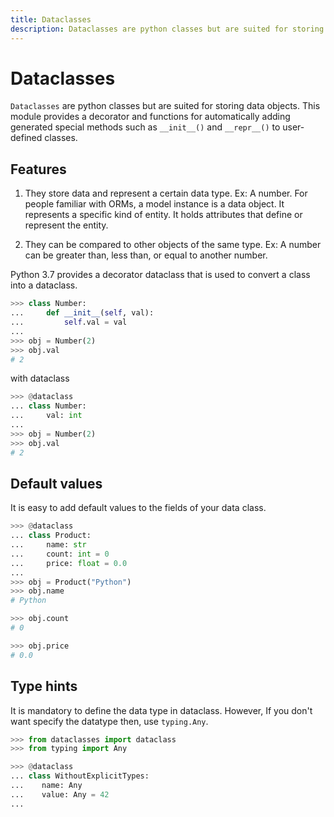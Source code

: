 ```yaml
---
title: Dataclasses
description: Dataclasses are python classes but are suited for storing data objects. This module provides a decorator and functions for automatically adding generated special methods such as __init__() and __repr__() to user-defined classes.
---
```


# Dataclasses

`Dataclasses` are python classes but are suited for storing data objects.
This module provides a decorator and functions for automatically adding generated special methods such as `__init__()` and `__repr__()` to user-defined classes.

## Features

1. They store data and represent a certain data type. Ex: A number. For people familiar with ORMs, a model instance is a data object. It represents a specific kind of entity. It holds attributes that define or represent the entity.

2. They can be compared to other objects of the same type. Ex: A number can be greater than, less than, or equal to another number.

Python 3.7 provides a decorator dataclass that is used to convert a class into a dataclass.

```python
>>> class Number:
...     def __init__(self, val):
...         self.val = val
...
>>> obj = Number(2)
>>> obj.val
# 2
```

with dataclass

```python
>>> @dataclass
... class Number:
...     val: int
...
>>> obj = Number(2)
>>> obj.val
# 2
```

## Default values

It is easy to add default values to the fields of your data class.

```python
>>> @dataclass
... class Product:
...     name: str
...     count: int = 0
...     price: float = 0.0
...
>>> obj = Product("Python")
>>> obj.name
# Python

>>> obj.count
# 0

>>> obj.price
# 0.0
```

## Type hints

It is mandatory to define the data type in dataclass. However, If you don't want specify the datatype then, use `typing.Any`.

```python
>>> from dataclasses import dataclass
>>> from typing import Any

>>> @dataclass
... class WithoutExplicitTypes:
...    name: Any
...    value: Any = 42
...
```
